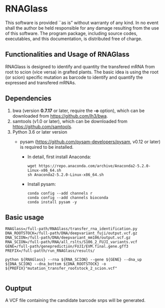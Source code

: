 # RNAGlass

This software is provided ``as is” without warranty of any
kind. In no event shall the author be held responsible for any damage resulting from the
use of this software. The program package, including source codes, executables, and this
documentation, is distributed free of charge.


## **Functionalities and Usage of RNAGlass**
RNAGlass is designed to identify and quantity the transfered mRNA from root to scion (vice versa) in grafted plants. The basic idea is using the root (or scion) specific mutation as barcode to identify and quantify the expressed and transfered mRNAs.

## **Dependencies**

1. bwa (version **0.7.17** or later, require the **-o** option), which can be downloaded from https://github.com/lh3/bwa.
2. samtools (v1.0 or later), which can be downloaded from https://github.com/samtools.
3. Python 3.6 or later version
	+ pysam (https://github.com/pysam-developers/pysam, v0.12 or later) is required to be installed.

		+ In detail, first install Anaconda:
		
			```
			wget https://repo.anaconda.com/archive/Anaconda2-5.2.0-Linux-x86_64.sh
			sh Anaconda2-5.2.0-Linux-x86_64.sh
			```
		
		+ Install pysam:

			```
			conda config --add channels r
			conda config --add channels bioconda
			conda install pysam -y
			```


## **Basic usage**

```
RNAGlass=/full-path/RNAGlass/transfer_rna_identification.py
DNA_ROOTSTOCK=/full-path/DNA/deepvariant_fuji/output.vcf.gz
DNA_SCION=/full-path/DNA/deepvariant_mm106/output.vcf.gz
RNA_SCION=/full-path/RNA/all_rslts/S106_2_FUJI_variants.vcf
GENE=/full-path/geneprediction/FUJI/EVM.final.gene.gff3
PREFIX=/full-patth/run_RNAGlass/results/

python ${RNAGlass} --rna ${RNA_SCION} --gene ${GENE} --dna_up ${DNA_SCION} --dna_bottom ${DNA_ROOTSTOCK} -o ${PREFIX}"mutation_transfer_rootstock_2_scion.vcf"


```

## **Ouptput**
A VCF file containing the candidate barcode snps will be generated.